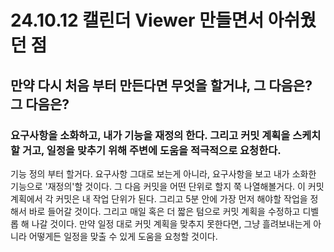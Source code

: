 
# 24.10.12 캘린더 Viewer 만들면서 아쉬웠던 점

## 만약 다시 처음 부터 만든다면 무엇을 할거냐, 그 다음은? 그 다음은?

### 요구사항을 소화하고, 내가 기능을 재정의 한다. 그리고 커밋 계획을 스케치할 거고, 일정을 맞추기 위해 주변에 도움을 적극적으로 요청한다.
기능 정의 부터 할거다. 요구사항 그대로 보는게 아니라, 요구사항을 보고 내가 소화한 기능으로 '재정의'할 것이다. 그 다음 커밋을 어떤 단위로 할지 쭉 나열해볼거다. 이 커밋 계획에서 각 커밋은 내 작업 단위가 된다. 그리고 5분 안에 가장 먼저 해야할 작업을 정해서 바로 들어갈 것이다. 그리고 매일 혹은 더 짧은 텀으로 커밋 계획을 수정하고 디벨롭 해 나갈 것이다. 만약 일정 대로 커밋 계획을 맞추지 못한다면, 그냥 흘려보내는게 아니라 어떻게든 일정을 맞출 수 있게 도움을 요청할 것이다. 
